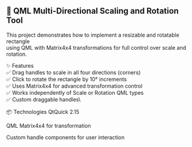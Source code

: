 ## 🔧 QML Multi-Directional Scaling and Rotation Tool

This project demonstrates how to implement a resizable and rotatable rectangle \
using QML with Matrix4x4 transformations for full control over scale and rotation.

✨ Features\
✅ Drag handles to scale in all four directions (corners)\
✅ Click to rotate the rectangle by 10° increments\
✅ Uses Matrix4x4 for advanced transformation control\
✅ Works independently of Scale or Rotation QML types\
✅ Custom draggable handles\

📦 Technologies
QtQuick 2.15

QML Matrix4x4 for transformation

Custom handle components for user interaction
